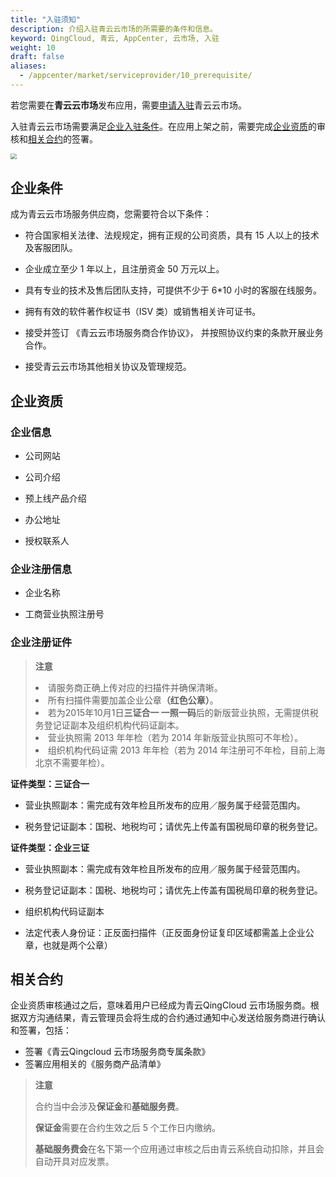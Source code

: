 ```yaml
---
title: "入驻须知"
description: 介绍入驻青云云市场的所需要的条件和信息。
keyword: QingCloud, 青云, AppCenter, 云市场, 入驻
weight: 10
draft: false
aliases:
  - /appcenter/market/serviceprovider/10_prerequisite/
---
```


若您需要在**青云云市场**发布应用，需要[申请入驻](https://appcenter.qingcloud.com/apply)青云云市场。

入驻青云云市场需要满足[企业入驻条件](#企业条件)。在应用上架之前，需要完成[企业资质](#企业资质)的审核和[相关合约](#相关合约)的签署。

<img src="../../../_images/um_appserver_apply.png" style="zoom:60%;" />

## 企业条件

成为青云云市场服务供应商，您需要符合以下条件：

- 符合国家相关法律、法规规定，拥有正规的公司资质，具有 15 人以上的技术及客服团队。

- 企业成立至少 1 年以上，且注册资金 50 万元以上。

- 具有专业的技术及售后团队支持，可提供不少于 6*10 小时的客服在线服务。

- 拥有有效的软件著作权证书（ISV 类）或销售相关许可证书。

- 接受并签订 《青云云市场服务商合作协议》， 并按照协议约束的条款开展业务合作。

- 接受青云云市场其他相关协议及管理规范。

## 企业资质

### 企业信息

- 公司网站

- 公司介绍

- 预上线产品介绍

- 办公地址

- 授权联系人

### 企业注册信息

- 企业名称

- 工商营业执照注册号

### 企业注册证件

> **注意**
>
> <li>请服务商正确上传对应的扫描件并确保清晰。</li>
>
> <li>所有扫描件需要加盖企业公章<b>（红色公章）</b>。</li>
>
> <li>若为2015年10月1日<b>三证合一 一照一码</b>后的新版营业执照，无需提供税务登记证副本及组织机构代码证副本。</li>
>
> <li>营业执照需 2013 年年检（若为 2014 年新版营业执照可不年检）。</li>
>
> <li>组织机构代码证需 2013 年年检（若为 2014 年注册可不年检，目前上海北京不需要年检）。</li>

**证件类型：三证合一**

- 营业执照副本：需完成有效年检且所发布的应用／服务属于经营范围内。

- 税务登记证副本：国税、地税均可；请优先上传盖有国税局印章的税务登记。

**证件类型：企业三证**

- 营业执照副本：需完成有效年检且所发布的应用／服务属于经营范围内。

- 税务登记证副本：国税、地税均可；请优先上传盖有国税局印章的税务登记。

- 组织机构代码证副本

- 法定代表人身份证：正反面扫描件（正反面身份证复印区域都需盖上企业公章，也就是两个公章）

## 相关合约

企业资质审核通过之后，意味着用户已经成为青云QingCloud 云市场服务商。根据双方沟通结果，青云管理员会将生成的合约通过通知中心发送给服务商进行确认和签署，包括：

- 签署《青云Qingcloud 云市场服务商专属条款》
- 签署应用相关的《服务商产品清单》

> **注意**
>
> 合约当中会涉及**保证金**和**基础服务费**。
>
> **保证金**需要在合约生效之后 5 个工作日内缴纳。
>
> **基础服务费会**在名下第一个应用通过审核之后由青云系统自动扣除，并且会自动开具对应发票。